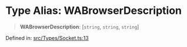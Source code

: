 # Type Alias: WABrowserDescription

> **WABrowserDescription**: \[`string`, `string`, `string`\]

Defined in: [src/Types/Socket.ts:13](https://github.com/Fokusdotid/Baileys/blob/4aa08196a497251af5be42856601e02d8a85cce8/src/Types/Socket.ts#L13)

